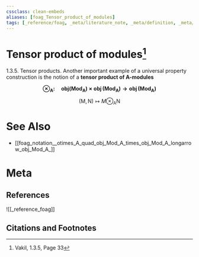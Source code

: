 ```yaml
---
cssclass: clean-embeds
aliases: [foag_Tensor_product_of_modules]
tags: [_reference/foag, _meta/literature_note, _meta/definition, _meta/notation]
---
```

# Tensor product of modules[^1]
1.3.5. Tensor products. Another important example of a universal property construction is the notion of a **tensor product of A-modules**

**$$ \otimes_{\mathrm{A}}: \quad \mathrm{obj}\left(\operatorname{Mod}_{\mathrm{A}}\right) \times \operatorname{obj}\left(\operatorname{Mod}_{\mathrm{A}}\right) \longrightarrow \operatorname{obj}\left(\mathrm{Mod}_{\mathrm{A}}\right) $$**

$$
(\mathrm{M}, \mathrm{N}) \longmapsto M \otimes_{\mathrm{A}} \mathrm{N}
$$

# See Also
- [[foag_notation__otimes_A_quad_obj_Mod_A_times_obj_Mod_A_longarrow_obj_Mod_A_]]

# Meta
## References
![[_reference_foag]]


## Citations and Footnotes
[^1]: Vakil,  1.3.5, Page 33